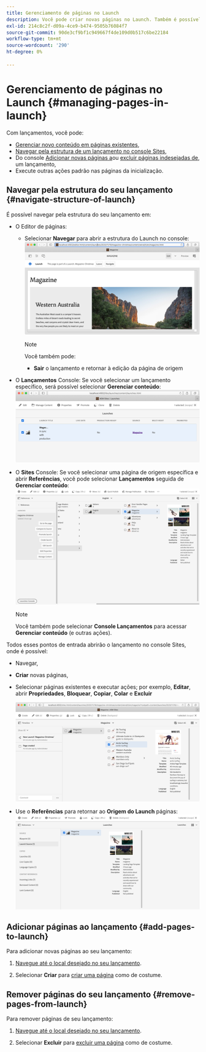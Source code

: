 ```yaml
---
title: Gerenciamento de páginas no Launch
description: Você pode criar novas páginas no Launch. Também é possível excluir páginas indesejadas.
exl-id: 214c8c2f-d09a-4ce9-b474-9505b76084f7
source-git-commit: 90de3cf9bf1c949667f4de109d0b517c6be22184
workflow-type: tm+mt
source-wordcount: '290'
ht-degree: 0%

---
```


# Gerenciamento de páginas no Launch {#managing-pages-in-launch}

Com lançamentos, você pode:

* [Gerenciar novo conteúdo em páginas existentes](/help/sites-cloud/authoring/launches/editing.md),
* [Navegar pela estrutura de um lançamento no console Sites](#navigate-structure-of-launch),
* Do console [Adicionar novas páginas a](#add-pages-to-launch)ou [excluir páginas indesejadas de](#remove-pages-from-launch), um lançamento,
* Execute outras ações padrão nas páginas da inicialização.

## Navegar pela estrutura do seu lançamento {#navigate-structure-of-launch}

É possível navegar pela estrutura do seu lançamento em:

* O Editor de páginas:

   * Selecionar **Navegar** para abrir a estrutura do Launch no console:
      ![Navegar para a inicialização a partir do Editor de páginas](/help/sites-cloud/authoring/assets/launches-navigate-page-editor.png)

      >[!NOTE]
      >
      >Você também pode:
      >
      >* **Sair** o lançamento e retornar à edição da página de origem


* O **Lançamentos** Console: Se você selecionar um lançamento específico, será possível selecionar **Gerenciar conteúdo**:
   ![Console do Launch - Gerenciar conteúdo](/help/sites-cloud/authoring/assets/launches-navigate-launches-console.png)

* O **Sites** Console: Se você selecionar uma página de origem específica e abrir **Referências**, você pode selecionar **Lançamentos** seguida de **Gerenciar conteúdo**:
   ![Console do Launch - Gerenciar conteúdo](/help/sites-cloud/authoring/assets/launches-navigate-sites-console.png)

   >[!NOTE]
   >
   >Você também pode selecionar **Console Lançamentos** para acessar **Gerenciar conteúdo** (e outras ações).

Todos esses pontos de entrada abrirão o lançamento no console Sites, onde é possível:

* Navegar,
* **Criar** novas páginas,
* Selecionar páginas existentes e executar ações; por exemplo, **Editar**, abrir **Propriedades**, **Bloquear**, **Copiar**, **Colar** e **Excluir**

   ![Navegar para a inicialização no console Sites a partir de Gerenciar conteúdo](/help/sites-cloud/authoring/assets/launches-navigate-manage-content.png)
* Use o **Referências** para retornar ao **Origem do Launch** páginas:
   ![Console Sites - Origem do Launch](/help/sites-cloud/authoring/assets/launches-navigate-launch-source.png)

## Adicionar páginas ao lançamento {#add-pages-to-launch}

Para adicionar novas páginas ao seu lançamento:

1. [Navegue até o local desejado no seu lançamento](#navigate-structure-of-launch).

1. Selecionar **Criar** para [criar uma página](/help/sites-cloud/authoring/fundamentals/organizing-pages.md#creating-a-new-page) como de costume.

## Remover páginas do seu lançamento {#remove-pages-from-launch}

Para remover páginas de seu lançamento:

1. [Navegue até o local desejado no seu lançamento](#navigate-structure-of-launch).

1. Selecionar **Excluir** para [excluir uma página](/help/sites-cloud/authoring/fundamentals/organizing-pages.md#deleting-a-page) como de costume.
